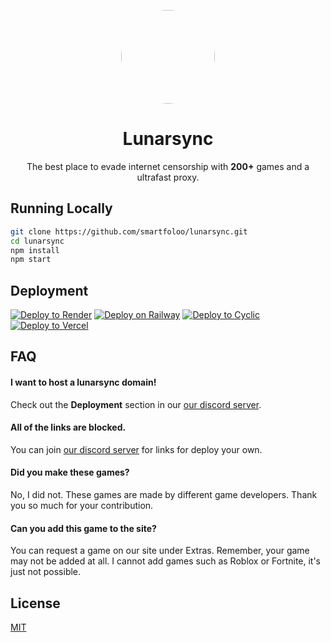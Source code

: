 <p align="center">
<kbd>
<img style="border-radius:50%" height="150px" src="./public/assets/favicon.png">
</kbd>
<h1 align="center">Lunarsync</h1>
<p align="center">The best place to evade internet censorship with <b>200+</b> games and a ultrafast proxy. </p>

## Running Locally

```bash
git clone https://github.com/smartfoloo/lunarsync.git
cd lunarsync
npm install
npm start
```

## Deployment

[![Deploy to Render](https://binbashbanana.github.io/deploy-buttons/buttons/remade/render.svg)](https://render.com/deploy?repo=https://github.com/smartfoloo/lunarsync)
[![Deploy on Railway](https://binbashbanana.github.io/deploy-buttons/buttons/remade/railway.svg)](https://railway.app/new/template?template=https://github.com/smartfoloo/lunarsync)
[![Deploy to Cyclic](https://binbashbanana.github.io/deploy-buttons/buttons/remade/cyclic.svg)](https://app.cyclic.sh/api/app/deploy/smartfoloo/lunarsync)
[![Deploy to Vercel](https://binbashbanana.github.io/deploy-buttons/buttons/remade/vercel.svg)](https://vercel.com/new/clone?repository-url=https://github.com/purepro4561/lunarsync)

## FAQ

#### I want to host a lunarsync domain!

Check out the **Deployment** section in our [our discord server](https://discord.gg/sSWRxaHhvA).

#### All of the links are blocked.

You can join [our discord server](https://discord.gg/sSWRxaHhvA) for links for deploy your own.

#### Did you make these games?

No, I did not. These games are made by different game developers. Thank you so much for your contribution.

#### Can you add this game to the site?

You can request a game on our site under Extras. Remember, your game may not be added at all. I cannot add games such as Roblox or Fortnite, it's just not possible.

## License

[MIT](https://choosealicense.com/licenses/mit/)
